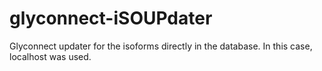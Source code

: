 # glyconnect-iSOUPdater
Glyconnect updater for the isoforms directly in the database. In this case, localhost was used. 
